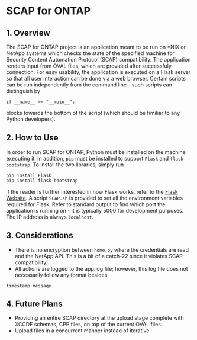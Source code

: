 # SCAP for ONTAP

## 1. Overview
The SCAP for ONTAP project is an application meant to be run on <html>*NIX</html> or NetApp systems which checks the state of the specified machine for Security Content Automation Protocol (SCAP) compatibility. The application renders input from OVAL files, which are provided after successfuly connection. For easy usability, the application is executed on a Flask server so that all user interaction can be done via a web browser. Certain scripts can be run independently from the command line - such scripts can distinguish by  
```
if __name__ == "__main__":
```
blocks towards the bottom of the script (which should be fimiliar to any Python developers).

## 2. How to Use
In order to run SCAP for ONTAP, Python must be installed on the machine executing it. In addition, `pip` must be installed to support `Flask` and `flask-bootstrap`. To install the two libraries, simply run
```
pip install Flask
pip install flask-bootstrap
```
if the reader is further interested in how Flask works, refer to the [Flask Website](http://flask.pocoo.org/). A script `SCAP.sh` is provided to set all the environment variables required for Flask. Refer to standard output to find which port the application is running on - it is typically 5000 for development purposes. The IP address is always `localhost`.

## 3. Considerations
- There is no encryption between `home.py` where the credentials are read and the NetApp API. This is a bit of a catch-22 since it violates SCAP compatibility.
- All actions are logged to the app.log file; however, this log file does not necessarily follow any format besides
```
timestamp message
```

## 4. Future Plans
- Providing an entire SCAP directory at the upload stage complete with XCCDF schemas, CPE files, on top of the current OVAL files.
- Upload files in a concurrent manner instead of iterative
